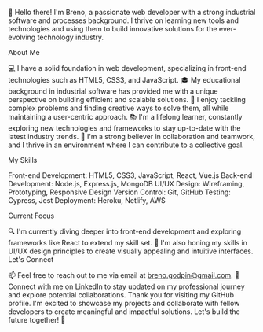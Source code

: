 👋 Hello there! I'm Breno, a passionate web developer with a strong industrial software and processes background. I thrive on learning new tools and technologies and using them to build innovative solutions for the ever-evolving technology industry.

About Me

💻 I have a solid foundation in web development, specializing in front-end technologies such as HTML5, CSS3, and JavaScript.
🎓 My educational background in industrial software has provided me with a unique perspective on building efficient and scalable solutions.
🌟 I enjoy tackling complex problems and finding creative ways to solve them, all while maintaining a user-centric approach.
📚 I'm a lifelong learner, constantly exploring new technologies and frameworks to stay up-to-date with the latest industry trends.
🤝 I'm a strong believer in collaboration and teamwork, and I thrive in an environment where I can contribute to a collective goal.

My Skills

Front-end Development: HTML5, CSS3, JavaScript, React, Vue.js
Back-end Development: Node.js, Express.js, MongoDB
UI/UX Design: Wireframing, Prototyping, Responsive Design
Version Control: Git, GitHub
Testing: Cypress, Jest
Deployment: Heroku, Netlify, AWS

Current Focus

🔍 I'm currently diving deeper into front-end development and exploring frameworks like React to extend my skill set.
🌱 I'm also honing my skills in UI/UX design principles to create visually appealing and intuitive interfaces.
Let's Connect

📫 Feel free to reach out to me via email at breno.godpin@gmail.com.
🔗 Connect with me on LinkedIn to stay updated on my professional journey and explore potential collaborations.
Thank you for visiting my GitHub profile. I'm excited to showcase my projects and collaborate with fellow developers to create meaningful and impactful solutions. Let's build the future together! 🚀
